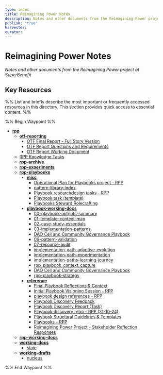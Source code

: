 ```yaml
---
type: index
title: Reimagining Power Notes
description: Notes and other documents from the Reimagining Power project at SuperBenefit
publish: "true"
harvester: 
curator:
---
```

# Reimagining Power Notes

_Notes and other documents from the Reimagining Power project at SuperBenefit_

## Key Resources

%% List and briefly describe the most important or frequently accessed resources in this directory. This section provides quick access to essential content. %%


%% Begin Waypoint %%
- **[rpp](./rpp.md)**
  - **[otf-reporting](./otf-reporting/otf-reporting.md)**
    - [OTF Final Report - Full Story Version](./otf-reporting/OTF%20Final%20Report%20-%20Full%20Story%20Version.md)
    - [OTF Report Questions and Requirements](./otf-reporting/OTF%20Report%20Questions%20and%20Requirements.md)
    - [OTF Report Working Document](./otf-reporting/OTF%20Report%20Working%20Document.md)
  - [RPP Knowledge Tasks](./RPP%20Knowledge%20Tasks.md)
  - **[rpp-archive](./rpp-archive/rpp-archive.md)**
  - **[rpp-experiments](./rpp-experiments/rpp-experiments.md)**
  - **[rpp-playbooks](./rpp-playbooks/rpp-playbooks.md)**
    - **[misc](./rpp-playbooks/misc/misc.md)**
      - [Operational Plan for Playbooks project - RPP](./rpp-playbooks/misc/Operational%20Plan%20for%20Playbooks%20project%20-%20RPP.md)
      - [pattern-library-index](./rpp-playbooks/misc/pattern-library-index.md)
      - [Playbook researchdesign tasks - RPP](./rpp-playbooks/misc/Playbook%20researchdesign%20tasks%20-%20RPP.md)
      - [Playbook task (template)](./rpp-playbooks/misc/Playbook%20task%20(template).md)
      - [Playbooks Steward Rolecrafting](./rpp-playbooks/misc/Playbooks%20Steward%20Rolecrafting.md)
    - **[playbook-working-docs](./rpp-playbooks/playbook-working-docs/playbook-working-docs.md)**
      - [00-playbook-outputs-summary](./rpp-playbooks/playbook-working-docs/00-playbook-outputs-summary.md)
      - [01-template-context-map](./rpp-playbooks/playbook-working-docs/01-template-context-map.md)
      - [02-case-study-essentials](./rpp-playbooks/playbook-working-docs/02-case-study-essentials.md)
      - [03-implementation-patterns](./rpp-playbooks/playbook-working-docs/03-implementation-patterns.md)
      - [DAO Cell and Community Governance Playbook](./rpp-playbooks/playbook-working-docs/04-playbook-draft.md)
      - [06-pattern-validation](./rpp-playbooks/playbook-working-docs/06-pattern-validation.md)
      - [07-resource-audit](./rpp-playbooks/playbook-working-docs/07-resource-audit.md)
      - [implementation-path-adaptive-evolution](./rpp-playbooks/playbook-working-docs/implementation-path-adaptive-evolution.md)
      - [implementation-path-experimentation](./rpp-playbooks/playbook-working-docs/implementation-path-experimentation.md)
      - [implementation-paths-learning-journey](./rpp-playbooks/playbook-working-docs/implementation-paths-learning-journey.md)
      - [rpp_playbook_context_capture](./rpp-playbooks/playbook-working-docs/rpp_playbook_context_capture.md)
      - [DAO Cell and Community Governance Playbook](./rpp-playbooks/playbook-working-docs/rpp-playbook-draft.md)
      - [rpp-playbook-strategy](./rpp-playbooks/playbook-working-docs/rpp-playbook-strategy.md)
    - **[reference](./rpp-playbooks/reference/reference.md)**
      - [Final Playbook Reflections & Context](./rpp-playbooks/reference/Final%20Playbook%20Reflections%20&%20Context.md)
      - [Initial Playbook Visioning Session - RPP](./rpp-playbooks/reference/Initial%20Playbook%20Visioning%20Session%20-%20RPP.md)
      - [playbook design references - RPP](./rpp-playbooks/reference/playbook%20design%20references%20-%20RPP.md)
      - [Playbook Discovery Feedback](./rpp-playbooks/reference/Playbook%20Discovery%20Feedback.md)
      - [Playbook Discovery Report (Task)](./rpp-playbooks/reference/Playbook%20Discovery%20Report%20(Task).md)
      - [Playbook discovery retro - RPP (31-10-24)](./rpp-playbooks/reference/Playbook%20discovery%20retro%20-%20RPP%20(31-10-24).md)
      - [Playbook Structural Guidelines & Templates](./rpp-playbooks/reference/Playbook%20Structural%20Guidelines%20&%20Templates.md)
      - [Playbooks - RPP](./rpp-playbooks/reference/Playbooks%20-%20RPP.md)
      - [Reimagining Power Project - Stakeholder Reflection Responses](./rpp-playbooks/reference/Reimagining%20Power%20Project%20-%20Stakeholder%20Reflection%20Responses.md)
  - **[rpp-working-docs](./rpp-working-docs/rpp-working-docs.md)**
  - **[working-docs](./working-docs/working-docs.md)**
    - [state](./working-docs/state.md)
  - **[working-drafts](./working-drafts/working-drafts.md)**
    - [nucleus](./working-drafts/nucleus.md)

%% End Waypoint %%